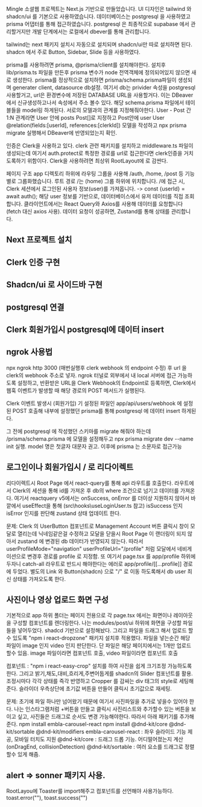 Mingle 소셜웹 프로젝트는 Next.js 기반으로 만들었습니다.
UI 디자인은 tailwind 와 shadcn/ui 를 기본으로 사용하였습니다.
데이터베이스는 postgresql 을 사용하였고 prisma 어댑터를 통해 접근하였습니다.
postgresql 은 최종적으로 supabase 에서 관리할거지만 개발 단계에서는 로컬에서 dbever를 통해 관리합니다.

tailwind는 next 패키지 설치시 자동으로 설치되며 shadcn/ui만 따로 설치하면 된다.
shadcn 에서 주로 Button, Sidebar, Slide 등을 사용하였다.

prisma를 사용하려면 prisma, @prisma/client를 설치해야한다.
설치후 lib/prisma.ts 파일을 만든후 prisma 변수가 node 전역객체에 정의되어있지 않으면 새로 생성한다.
prisma를 정상적으로 설치하면 prisma/schema.prisma파일이 생성되며 generater client,
datasource db설정. 여기서 db는 privider 속성을 postgresql 사용할거고, url은 환경변수에 저장된
DATABASE URL을 사용할거다. 이는 DBeaver에서 신규생성하고나서 속성에서 주소 볼수 있다.
해당 schema.prisma 파일에서 테이블들을 model링 하게된다. 서로의 모델과의 관계를 지정해줘야한다.
User - Post 간 1:N 관계라면 User 안에 posts Post[]로 지정하고
Post안에 user User @relation(fields:[userId], references:[clerkId])
모델을 작성하고 npx prisma migrate 실행해서 DBeaver에 반영되었는지 확인.

인증은 Clerk을 사용하고 있다. clerk 관련 패키지를 설치하고 middleware.ts 파일이 생성되는데
여기서 auth.protect로 특정한 경로를 url로 접근한다면 clerk인증을 거치도록하기 위함이다.
Clerk을 사용하려면 최상위 RootLayout에 <ClerkProvider>로 감싼다.

페이지 구조
app 디렉토리 하위에 라우팅 그룹을 사용해 /auth, /home, /post 등 기능별로 그룹화했습니다.
루트 경로 /는 (home) 그룹 하위에 위치합니다.
/에 접근 시, Clerk 세션에서 로그인된 사용자 정보(user)를 가져옵니다.
-> const {userId} = await auth();
해당 user 정보를 기반으로, 데이터베이스에서 유저 데이터를 직접 조회합니다.
클라이언트에서는 React Query와 Axios를 사용해 데이터를 요청합니다 (fetch 대신 axios 사용).
데이터 요청이 성공하면, Zustand를 통해 상태를 관리합니다.

## Next 프로젝트 설치

## Clerk 인증 구현

## Shadcn/ui 로 사이드바 구현

## postgresql 연결

## Clerk 회원가입시 postgresql에 데이터 insert

## ngrok 사용법

npx ngrok http 3000 (매번실행후 clerk webhook 의 endpoint 수정) 후 url 을 clerk의 webhook 주소로 넣자.
ngrok 터널로 외부에서 내 local 서버에 접근 가능하도록 설정하고,
반환받은 URL을 Clerk Webhook의 Endpoint로 등록하면,
Clerk에서 웹훅 이벤트가 발생할 때 해당 경로의 POST 메서드가 실행된다.

Clerk 이벤트 발생시 (회원가입) 기 설정된 파일인 app/api/users/webhook 에 설정된 POST 호출해
내부에 설정했던 prisma를 통해 postgresql 에 데이터 insert 하게된다.

그 전에 postgresql 에 작성했던 스키마를 migrate 해줘야 하는데
/prisma/schema.prisma 에 모델을 설정해두고 npx prisma migrate dev --name init 실행.
model 명은 첫글자 대문자 권고. 이후에 prisma 는 소문자로 접근가능

## 로그인이나 회원가입시 / 로 리다이렉트

리다이렉트시 Root Page 에서 react-query를 통해 api 라우트를 호출한다.
라우트에서 Clerk의 세션을 통해 id를 가져온 후 db의 where 조건으로 넘기고 데이터를 가져온다.
여기서 reactquery v5에서는 onSuccess, onError 를 더이상 지원하지 않아서 바깥에서 useEffect을 통해
(src\hooks\useLoginUser.ts 참고) isSuccess 인지 isError 인지를 판단해 zustand 상태 업데이트 한다.

문제: Clerk 의 UserButton 컴포넌트로 Management Account 버튼 클릭시 창이 모달로 열리는데
닉네임같은걸 수정하고 모달을 닫을시 Root Page 이 랜더링이 되지 않아서 zustand 에 변경된 db 데이터가
반영되지 않는다. 따라서 userProfileMode="navigation" userProfileUrl="/profile" 처럼 모달에서 네비게이션으로 변경후
경로를 profile 로 지정함. 또 여기서 page.tsx 를 app/profile 하위에 두자니 catch-all 라우트로 반드시 해야한다는 에러로
app/profile/[[...profile]] 경로에 두었다. 별도의 Link 와 Button(shadcn) 으로 "/" 로 이동 하도록해서
db user 최신 상태를 가져오도록 한다.

## 사진이나 영상 업로드 화면 구성

기본적으로 app 하위 폴더는 페이지 전용으로 각 page.tsx 에서는 화면이나 레이아웃을 구성할 컴포넌트를 렌더링한다.
나는 modules/post/ui 하위에 화면을 구성할 파일들을 넣어두었다.
shadcd 기반으로 설정해놨다. 그리고 파일을 드래그 해서 업로드 할수 있도록 "npm i react-dropzone" 패키지 설치후 적용했다.
파일을 넣는순간 해당 파일이 image 인지 video 인지 판단한다. 단 파일은 해당 페이지에서는 1개만 업로드 할수 있음.
image 파일이라면 <ImageUpload> 컴포넌트 호출, video 파일이라면 <VideoUpload> 컴포넌트 호출

<ImageUpload> 컴포넌트 : "npm i react-easy-crop" 설치를 하여 사진을 쉽게 크기조정 가능하도록 한다.
그리고 밝기,채도,대비,흐리게,주변어둡게를 shadcn의 Slider 컴포넌트를 활용. 조정시마다 각각 상태를 즉각 반영하고
Cropper 를 감싸는 div 태그의 style로 세팅해준다.
슬라이더 우측상단에 초기값 버튼을 만들어 클릭시 초기값으로 재세팅.

문제: 초기에 파일 하나만 넘어왔기 때문에 여기서 사진파일을 추가로 넣을수 있어야 한다.
나는 인스타그램처럼 +버튼을 만들고 클릭시 사진리스트와 추가할수 있는 버튼을 보이고 싶고, 사진들은 드래그로
순서도 변경 가능해야한다. 따라서 아래 패키기를 추가해준다.
npm install embla-carousel-react
npm install @dnd-kit/core @dnd-kit/sortable @dnd-kit/modifiers
embla-carousel-react : 좌우 슬라이드 기능 제공, 모바일 터치도 지원
@dnd-kit/core : 드래그 드롭 기능. 어디떨어졌는지 계산(onDragEnd, collisionDetection)
@dnd-kit/sortable : 여러 요소를 드래그로 정렬 할수 있게 해줌.

## alert => sonner 패키지 사용.

RootLayou에 Toaster를 import해주고 컴포넌트를 선언해야 사용가능하다.
toast.error(""), toast.success("")
